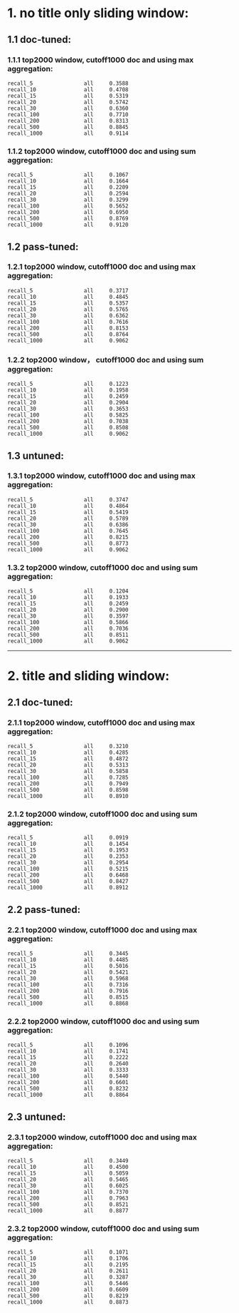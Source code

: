# 1. no title only sliding window:

## 1.1 doc-tuned:

### 1.1.1 top2000 window, cutoff1000 doc and using max aggregation:
```
recall_5                all     0.3588
recall_10               all     0.4708
recall_15               all     0.5319
recall_20               all     0.5742
recall_30               all     0.6360
recall_100              all     0.7710
recall_200              all     0.8313
recall_500              all     0.8845
recall_1000             all     0.9114
```
### 1.1.2 top2000 window, cutoff1000 doc and using sum aggregation:
```
recall_5                all     0.1067
recall_10               all     0.1664
recall_15               all     0.2209
recall_20               all     0.2594
recall_30               all     0.3299
recall_100              all     0.5652
recall_200              all     0.6950
recall_500              all     0.8769
recall_1000             all     0.9120
```
## 1.2 pass-tuned:

### 1.2.1 top2000 window, cutoff1000 doc and using max aggregation:
```
recall_5                all     0.3717
recall_10               all     0.4845
recall_15               all     0.5357
recall_20               all     0.5765
recall_30               all     0.6362
recall_100              all     0.7616
recall_200              all     0.8153
recall_500              all     0.8764
recall_1000             all     0.9062
```
### 1.2.2 top2000 window， cutoff1000 doc and using sum aggregation:
```
recall_5                all     0.1223
recall_10               all     0.1958
recall_15               all     0.2459
recall_20               all     0.2904
recall_30               all     0.3653
recall_100              all     0.5825
recall_200              all     0.7038
recall_500              all     0.8508
recall_1000             all     0.9062
```
## 1.3 untuned:

### 1.3.1 top2000 window, cutoff1000 doc and using max aggregation:
```
recall_5                all     0.3747
recall_10               all     0.4864
recall_15               all     0.5419
recall_20               all     0.5789
recall_30               all     0.6386
recall_100              all     0.7645
recall_200              all     0.8215
recall_500              all     0.8773
recall_1000             all     0.9062
```
### 1.3.2 top2000 window, cutoff1000 doc and using sum aggregation:
```
recall_5                all     0.1204
recall_10               all     0.1933
recall_15               all     0.2459
recall_20               all     0.2900
recall_30               all     0.3597
recall_100              all     0.5866
recall_200              all     0.7036
recall_500              all     0.8511
recall_1000             all     0.9062
```
- - -
# 2. title and sliding window:

## 2.1 doc-tuned:

### 2.1.1 top2000 window, cutoff1000 doc and using max aggregation:
```
recall_5                all     0.3210
recall_10               all     0.4285
recall_15               all     0.4872
recall_20               all     0.5313
recall_30               all     0.5858
recall_100              all     0.7285
recall_200              all     0.7949
recall_500              all     0.8598
recall_1000             all     0.8910
```
### 2.1.2 top2000 window, cutoff1000 doc and using sum aggregation:
```
recall_5                all     0.0919
recall_10               all     0.1454
recall_15               all     0.1953
recall_20               all     0.2353
recall_30               all     0.2954
recall_100              all     0.5215
recall_200              all     0.6468
recall_500              all     0.8427
recall_1000             all     0.8912
```
## 2.2 pass-tuned:

### 2.2.1 top2000 window, cutoff1000 doc and using max aggregation:
```
recall_5                all     0.3445
recall_10               all     0.4485
recall_15               all     0.5016
recall_20               all     0.5421
recall_30               all     0.5968
recall_100              all     0.7316
recall_200              all     0.7916
recall_500              all     0.8515
recall_1000             all     0.8868
```
### 2.2.2 top2000 window, cutoff1000 doc and using sum aggregation:
```
recall_5                all     0.1096
recall_10               all     0.1741
recall_15               all     0.2222
recall_20               all     0.2640
recall_30               all     0.3333
recall_100              all     0.5440
recall_200              all     0.6601
recall_500              all     0.8232
recall_1000             all     0.8864
```
## 2.3 untuned:

### 2.3.1 top2000 window, cutoff1000 doc and using max aggregation:
```
recall_5                all     0.3449
recall_10               all     0.4500
recall_15               all     0.5059
recall_20               all     0.5465
recall_30               all     0.6025
recall_100              all     0.7370
recall_200              all     0.7963
recall_500              all     0.8521
recall_1000             all     0.8877
```
### 2.3.2 top2000 window, cutoff1000 doc and using sum aggregation:
```
recall_5                all     0.1071
recall_10               all     0.1706
recall_15               all     0.2195
recall_20               all     0.2611
recall_30               all     0.3287
recall_100              all     0.5446
recall_200              all     0.6609
recall_500              all     0.8219
recall_1000             all     0.8873
```

